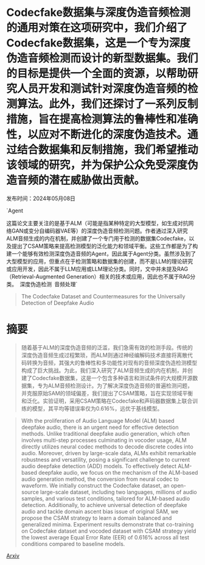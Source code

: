 # Codecfake数据集与深度伪造音频检测的通用对策在这项研究中，我们介绍了Codecfake数据集，这是一个专为深度伪造音频检测而设计的新型数据集。我们的目标是提供一个全面的资源，以帮助研究人员开发和测试针对深度伪造音频的检测算法。此外，我们还探讨了一系列反制措施，旨在提高检测算法的鲁棒性和准确性，以应对不断进化的深度伪造技术。通过结合数据集和反制措施，我们希望推动该领域的研究，并为保护公众免受深度伪造音频的潜在威胁做出贡献。

发布时间：2024年05月08日

`Agent

这篇论文主要关注的是基于ALM（可能是指某种特定的大型模型，如生成对抗网络GAN或变分自编码器VAE等）的深度伪造音频检测问题。作者通过深入研究ALM音频生成的内在机制，并创建了一个专门用于检测的数据集Codecfake，以及提出了CSAM策略来提高检测模型的泛化能力和领域平衡。这些工作都是为了构建一个能够有效检测深度伪造音频的Agent，因此属于Agent分类。虽然涉及到了大型模型的应用，但重点在于检测策略和数据集的创建，而不是LLM的理论研究或应用开发，因此不属于LLM应用或LLM理论分类。同时，文中并未提及RAG（Retrieval-Augmented Generation）相关的技术或应用，因此也不属于RAG分类。` `深度伪造检测` `音频处理`

> The Codecfake Dataset and Countermeasures for the Universally Detection of Deepfake Audio

# 摘要

> 随着基于ALM的深度伪造音频的泛滥，我们急需有效的检测手段。传统的深度伪造音频生成过程繁琐，而ALM则通过神经编解码技术直接将离散代码转换为音频，其强大的鲁棒性和多功能性对现有的音频深度伪造检测模型构成了巨大挑战。为此，我们深入研究了ALM音频生成的内在机制，并创建了Codecfake数据集，这是一个包含多种语言和测试条件的大规模开源数据集，专为ALM音频检测设计。为了解决深度伪造音频的普遍检测问题，并克服原始SAM的领域偏差，我们提出了CSAM策略，旨在实现领域平衡和泛化。实验证明，采用CSAM策略在Codecfake和声码器数据集上联合训练的模型，其平均等错误率仅为0.616%，远优于基线模型。

> With the proliferation of Audio Language Model (ALM) based deepfake audio, there is an urgent need for effective detection methods. Unlike traditional deepfake audio generation, which often involves multi-step processes culminating in vocoder usage, ALM directly utilizes neural codec methods to decode discrete codes into audio. Moreover, driven by large-scale data, ALMs exhibit remarkable robustness and versatility, posing a significant challenge to current audio deepfake detection (ADD) models. To effectively detect ALM-based deepfake audio, we focus on the mechanism of the ALM-based audio generation method, the conversion from neural codec to waveform. We initially construct the Codecfake dataset, an open-source large-scale dataset, including two languages, millions of audio samples, and various test conditions, tailored for ALM-based audio detection. Additionally, to achieve universal detection of deepfake audio and tackle domain ascent bias issue of original SAM, we propose the CSAM strategy to learn a domain balanced and generalized minima. Experiment results demonstrate that co-training on Codecfake dataset and vocoded dataset with CSAM strategy yield the lowest average Equal Error Rate (EER) of 0.616% across all test conditions compared to baseline models.

[Arxiv](https://arxiv.org/abs/2405.04880)